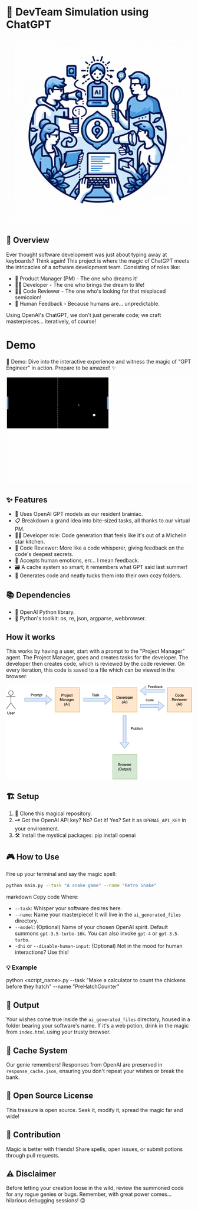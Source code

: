# 🚀 DevTeam Simulation using ChatGPT

![Logo](res/logo2.jpeg)

## 🎯 Overview

Ever thought software development was just about typing away at keyboards? Think again! This project is where the magic of ChatGPT meets the intricacies of a software development team. Consisting of roles like:

- 🧠 Product Manager (PM) - The one who dreams it!
- 👩‍💻 Developer - The one who brings the dream to life!
- 🕵️‍♂️ Code Reviewer - The one who's looking for that misplaced semicolon!
- 🤔 Human Feedback - Because humans are... unpredictable.

Using OpenAI's ChatGPT, we don't just generate code; we craft masterpieces... iteratively, of course!

# Demo
🎥 Demo: Dive into the interactive experience and witness the magic of "GPT Engineer" in action. Prepare to be amazed! ✨

[![Watch the video](res/video-thumbnail.png)](https://youtu.be/gpQ95e6maEs)


## ✨ Features

- 💬 Uses OpenAI GPT models as our resident brainiac.
- 📋 Breakdown a grand idea into bite-sized tasks, all thanks to our virtual PM.
- 🧑‍🍳 Developer role: Code generation that feels like it's out of a Michelin star kitchen.
- 📝 Code Reviewer: More like a code whisperer, giving feedback on the code's deepest secrets.
- 👥 Accepts human emotions, err... I mean feedback.
- 🗃 A cache system so smart; it remembers what GPT said last summer!
- 📁 Generates code and neatly tucks them into their own cozy folders.

## 📚 Dependencies

- 🤖 OpenAI Python library.
- 🔧 Python's toolkit: os, re, json, argparse, webbrowser.

## How it works

This works by having a user, start with a prompt to the "Project Manager" agent.  The Project Manager, goes and creates tasks for the developer.  The developer then creates code, which is reviewed by the code reviewer.  On every iteration, this code is saved to a file which can be viewed in the browser.

![Arch](res/gpt-agents-arch.drawio.png)



## 🏗 Setup

1. 📂 Clone this magical repository.
2. 🗝 Got the OpenAI API key? No? Get it! Yes? Set it as `OPENAI_API_KEY` in your environment.
3. 🛠 Install the mystical packages:
pip install openai

## 🎮 How to Use

Fire up your terminal and say the magic spell:

```bash
python main.py --task "A snake game" --name "Retro Snake"
```

markdown
Copy code
Where:
- `--task`: Whisper your software desires here.
- `--name`: Name your masterpiece! It will live in the `ai_generated_files` directory.
- `--model`: (Optional) Name of your chosen OpenAI spirit. Default summons `gpt-3.5-turbo-16k`. You can also invoke `gpt-4` or `gpt-3.5-turbo`.
- `-dhi` or `--disable-human-input`: (Optional) Not in the mood for human interactions? Use this!

### 💡 Example
python <script_name>.py --task "Make a calculator to count the chickens before they hatch" --name "PreHatchCounter"

## 🎁 Output

Your wishes come true inside the `ai_generated_files` directory, housed in a folder bearing your software's name. If it's a web potion, drink in the magic from `index.html` using your trusty browser.

## 🧠 Cache System

Our genie remembers! Responses from OpenAI are preserved in `response_cache.json`, ensuring you don't repeat your wishes or break the bank.

## 📜 Open Source License

This treasure is open source. Seek it, modify it, spread the magic far and wide!

## 💬 Contribution

Magic is better with friends! Share spells, open issues, or submit potions through pull requests.

## ⚠️ Disclaimer

Before letting your creation loose in the wild, review the summoned code for any rogue genies or bugs. Remember, with great power comes... hilarious debugging sessions! 😉